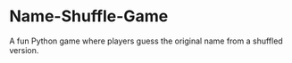 # Name-Shuffle-Game
A fun Python game where players guess the original name from a shuffled version.
